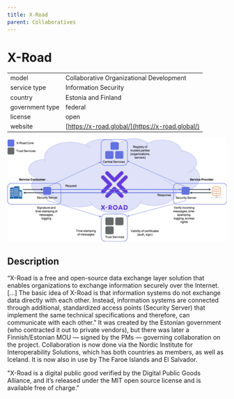 ```yaml
---
title: X-Road
parent: Collaboratives
---
```


# X-Road

|                   |                                          |
|:------------------|:-----------------------------------------|
| model             | Collaborative Organizational Development
| service type      | Information Security
| country           | Estonia and Finland
| government type   | federal
| license           | open
| website           | [https://x-road.global/](https://x-road.global/)

![X-Road screenshot](images/XRoad.png)

## Description
“X-Road is a free and open-source data exchange layer solution that enables organizations to exchange information securely over the Internet. [...] The basic idea of X-Road is that information systems do not exchange data directly with each other. Instead, information systems are connected through additional, standardized access points (Security Server) that implement the same technical specifications and therefore, can communicate with each other.” It was created by the Estonian government (who contracted it out to private vendors), but there was later a Finnish/Estonian MOU — signed by the PMs — governing collaboration on the project. Collaboration is now done via the Nordic Institute for Interoperability Solutions, which has both countries as members, as well as Iceland. It is now also in use by The Faroe Islands and El Salvador.

"X-Road is a digital public good verified by the Digital Public Goods Alliance, and it’s released under the MIT open source license and is available free of charge."
